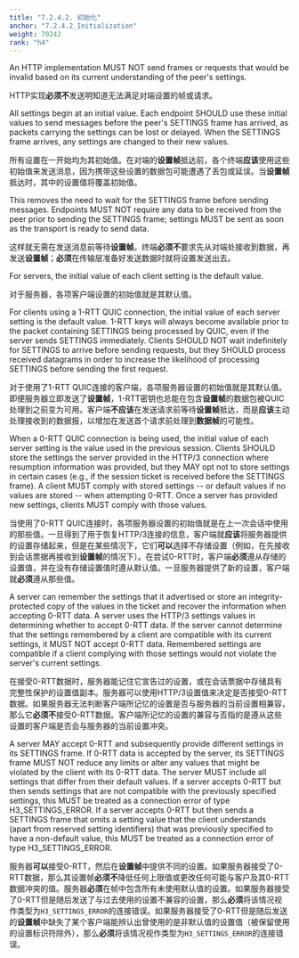 ```yaml
---
title: "7.2.4.2. 初始化"
anchor: "7.2.4.2_Initialization"
weight: 70242
rank: "h4"
---
```


An HTTP implementation MUST NOT send frames or requests that would be invalid based on its current understanding of the peer's settings.

HTTP实现**必须不**发送明知道无法满足对端设置的帧或请求。

All settings begin at an initial value. Each endpoint SHOULD use these initial values to send messages before the peer's SETTINGS frame has arrived, as packets carrying the settings can be lost or delayed. When the SETTINGS frame arrives, any settings are changed to their new values.

所有设置在一开始均为其初始值。在对端的**设置帧**抵达前，各个终端**应该**使用这些初始值来发送消息，因为携带这些设置的数据包可能遭遇了丢包或延误。当**设置帧**抵达时，其中的设置值将覆盖初始值。

This removes the need to wait for the SETTINGS frame before sending messages. Endpoints MUST NOT require any data to be received from the peer prior to sending the SETTINGS frame; settings MUST be sent as soon as the transport is ready to send data.

这样就无需在发送消息前等待**设置帧**。终端**必须不**要求先从对端处接收到数据，再发送**设置帧**；**必须**在传输层准备好发送数据时就将设置发送出去。

For servers, the initial value of each client setting is the default value.

对于服务器，各项客户端设置的初始值就是其默认值。

For clients using a 1-RTT QUIC connection, the initial value of each server setting is the default value. 1-RTT keys will always become available prior to the packet containing SETTINGS being processed by QUIC, even if the server sends SETTINGS immediately. Clients SHOULD NOT wait indefinitely for SETTINGS to arrive before sending requests, but they SHOULD process received datagrams in order to increase the likelihood of processing SETTINGS before sending the first request.

对于使用了1-RTT QUIC连接的客户端，各项服务器设置的初始值就是其默认值。即便服务器立即发送了**设置帧**，1-RTT密钥也总能在包含**设置帧**的数据包被QUIC处理到之前变为可用。客户端**不应该**在发送请求前等待**设置帧**抵达，而是**应该**主动处理接收到的数据报，以增加在发送首个请求前处理到**数据帧**的可能性。

When a 0-RTT QUIC connection is being used, the initial value of each server setting is the value used in the previous session. Clients SHOULD store the settings the server provided in the HTTP/3 connection where resumption information was provided, but they MAY opt not to store settings in certain cases (e.g., if the session ticket is received before the SETTINGS frame). A client MUST comply with stored settings -- or default values if no values are stored -- when attempting 0-RTT. Once a server has provided new settings, clients MUST comply with those values.

当使用了0-RTT QUIC连接时，各项服务器设置的初始值就是在上一次会话中使用的那些值。一旦得到了用于恢复HTTP/3连接的信息，客户端就**应该**将服务器提供的设置存储起来，但是在某些情况下，它们**可以**选择不存储设置（例如，在先接收到会话票据再接收到**设置帧**的情况下）。在尝试0-RTT时，客户端**必须**遵从存储的设置值，并在没有存储设置值时遵从默认值。一旦服务器提供了新的设置，客户端就**必须**遵从那些值。

A server can remember the settings that it advertised or store an integrity-protected copy of the values in the ticket and recover the information when accepting 0-RTT data. A server uses the HTTP/3 settings values in determining whether to accept 0-RTT data. If the server cannot determine that the settings remembered by a client are compatible with its current settings, it MUST NOT accept 0-RTT data. Remembered settings are compatible if a client complying with those settings would not violate the server's current settings.

在接受0-RTT数据时，服务器能记住它宣告过的设置，或在会话票据中存储具有完整性保护的设置值副本。服务器可以使用HTTP/3设置值来决定是否接受0-RTT数据。如果服务器无法判断客户端所记忆的设置是否与服务器的当前设置相兼容，那么它**必须不**接受0-RTT数据。客户端所记忆的设置的兼容与否指的是遵从这些设置的客户端是否会与服务器的当前设置冲突。

A server MAY accept 0-RTT and subsequently provide different settings in its SETTINGS frame. If 0-RTT data is accepted by the server, its SETTINGS frame MUST NOT reduce any limits or alter any values that might be violated by the client with its 0-RTT data. The server MUST include all settings that differ from their default values. If a server accepts 0-RTT but then sends settings that are not compatible with the previously specified settings, this MUST be treated as a connection error of type H3_SETTINGS_ERROR. If a server accepts 0-RTT but then sends a SETTINGS frame that omits a setting value that the client understands (apart from reserved setting identifiers) that was previously specified to have a non-default value, this MUST be treated as a connection error of type H3_SETTINGS_ERROR.

服务器**可以**接受0-RTT，然后在**设置帧**中提供不同的设置。如果服务器接受了0-RTT数据，那么其设置帧**必须不**降低任何上限值或更改任何可能与客户及其0-RTT数据冲突的值。服务器**必须**在帧中包含所有未使用默认值的设置。如果服务器接受了0-RTT但是随后发送了与过去使用的设置不兼容的设置，那么**必须**将该情况视作类型为`H3_SETTINGS_ERROR`的连接错误。如果服务器接受了0-RTT但是随后发送的**设置帧**中缺失了某个客户端能辨认出曾使用的是非默认值的设置值（被保留使用的设置标识符除外），那么**必须**将该情况视作类型为`H3_SETTINGS_ERROR`的连接错误。

